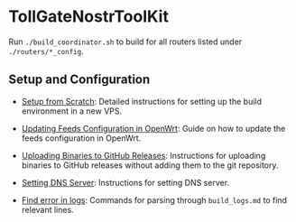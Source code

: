 
# TollGateNostrToolKit

Run `./build_coordinator.sh` to build for all routers listed under `./routers/*_config`.

## Setup and Configuration

- [Setup from Scratch](setup_from_scratch.md): Detailed instructions for setting up the build environment in a new VPS.

- [Updating Feeds Configuration in OpenWrt](updating_feeds_conf_in_openwrt.md): Guide on how to update the feeds configuration in OpenWrt.

- [Uploading Binaries to GitHub Releases](upload_binaries_to_github.md): Instructions for uploading binaries to GitHub releases without adding them to the git repository.

- [Setting DNS Server](setting_dns_server.md): Instructions for setting DNS server.

- [Find error in logs](find_error_in_logs.md): Commands for parsing through `build_logs.md` to find relevant lines.

